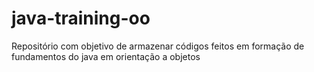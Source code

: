 # java-training-oo
Repositório com objetivo de armazenar códigos feitos em formação de fundamentos do java em orientação a objetos
